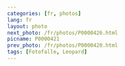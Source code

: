 ```yaml
---
categories: [fr, photos]
lang: fr
layout: photo
next_photo: /fr/photos/P0000426.html
picname: P0000421
prev_photo: /fr/photos/P0000420.html
tags: [Fotofalle, Leopard]
---
```

